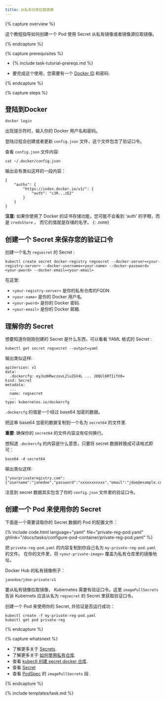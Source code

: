 ```yaml
---
title: 从私有仓库拉取镜像
---
```


{% capture overview %}

这个教程指导如何创建一个 Pod 使用 Secret 从私有镜像或者镜像源拉取镜像。

{% endcapture %}

{% capture prerequisites %}

* {% include task-tutorial-prereqs.md %}

* 要完成这个使用，您需要有一个
[Docker ID](https://docs.docker.com/docker-id/) 和密码.

{% endcapture %}

{% capture steps %}

## 登陆到Docker

    docker login

出现提示符时，输入你的 Docker 用户名和密码。

登陆过程会创建或者更新 `config.json` 文件，这个文件包含了验证口令。

查看 `config.json` 文件内容:

    cat ~/.docker/config.json

输出会有类似这样的一段内容：

    {
        "auths": {
            "https://index.docker.io/v1/": {
                "auth": "c3R...zE2"
            }
        }
    }

**注意:** 如果你使用了 Docker 的证书存储功能，您可能不会看到 'auth' 的字眼，而是 `credsStore` ， 而它的值就是存储的名字。
{: .note}

## 创建一个 Secret 来保存您的验证口令

创建一个名为 `regsecret` 的 Secret :

    kubectl create secret docker-registry regsecret --docker-server=<your-registry-server> --docker-username=<your-name> --docker-password=<your-pword> --docker-email=<your-email>

在这里:

* `<your-registry-server>` 是你的私有仓库的FQDN.
* `<your-name>` 是你的 Docker 用户名.
* `<your-pword>` 是你的 Docker  密码.
* `<your-email>` 是你的 Docker 邮箱.

## 理解你的 Secret

想要知道你刚刚创建的 Secret 是什么东西，可以看看 YAML 格式的 Secret :

    kubectl get secret regsecret --output=yaml

输出类似这样:

    apiVersion: v1
    data:
      .dockercfg: eyJodHRwczovL2luZGV4L ... J0QUl6RTIifX0=
    kind: Secret
    metadata:
      ...
      name: regsecret
      ...
    type: kubernetes.io/dockercfg

`.dockercfg` 的值是一个经过 base64 加密的数据。

把这串 base64 加密的数据复制到一个名为 `secret64` 的文件里.


**重要**: 确保你的 `secret64` 的文件内容没有任何换行。

想知道 `.dockercfg` 的内容是什么意思，只要将 secret 数据转换成可读格式即可：

    base64 -d secret64

输出类似这样:

    {"yourprivateregistry.com":{"username":"janedoe","password":"xxxxxxxxxxx","email":"jdoe@example.com","auth":"c3R...zE2"}}

注意到 secret 数据其实包含了你的 `config.json` 文件里的验证口令。

## 创建一个 Pod 来使用你的 Secret

下面是一个需要读取你的 Secret 数据的 Pod 的配置文件：

{% include code.html language="yaml" file="private-reg-pod.yaml" ghlink="/docs/tasks/configure-pod-container/private-reg-pod.yaml" %}

把 `private-reg-pod.yaml` 的内容复制到你自己名为 `my-private-reg-pod.yaml` 的文件。
在你的文件里，将 `<your-private-image>` 覆盖为私有仓库里的镜像地址。

Docker Hub 的私有镜像例子：

    janedoe/jdoe-private:v1

要从私有镜像拉取镜像， Kubernetes 需要有验证口令。这里 `imagePullSecrets` 告诉 Kubernets 应该从名为
`regsecret` 的 Secret 里获取验证口令。

创建一个 Pod 来使用你的 Secret, 并验证是否运行成功：

    kubectl create -f my-private-reg-pod.yaml
    kubectl get pod private-reg


{% endcapture %}

{% capture whatsnext %}

* 了解更多关于 [Secrets](/docs/concepts/configuration/secret/).
* 了解更多关于
[如何使用私有仓库](/docs/concepts/containers/images/#using-a-private-registry).
* 查看 [kubectl 创建 secret docker 仓库](/docs/user-guide/kubectl/v1.6/#-em-secret-docker-registry-em-).
* 查看 [Secret](/docs/api-reference/{{page.version}}/#secret-v1-core)
* 查看 [PodSpec](/docs/api-reference/{{page.version}}/#podspec-v1-core) 的 `imagePullSecrets` 段
.

{% endcapture %}

{% include templates/task.md %}